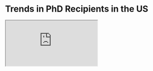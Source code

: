 # Trends in PhD Recipients in the US 

<iframe src="https://share.streamlit.io/klalena/dashboard_on_phd_data/main/app.py" title="Dashboard">

